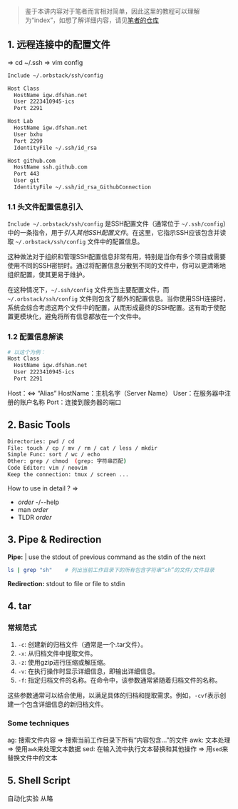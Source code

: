 >鉴于本讲内容对于笔者而言相对简单，因此这里的教程可以理解为“index”，如想了解详细内容，请见[笔者的仓库](https://github.com/root-hbx)
## 1. 远程连接中的配置文件
=> cd ~/.ssh
=> vim config

```bash
Include ~/.orbstack/ssh/config

Host Class
  HostName igw.dfshan.net
  User 2223410945-ics
  Port 2291

Host Lab
  HostName igw.dfshan.net
  User bxhu
  Port 2299
  IdentityFile ~/.ssh/id_rsa

Host github.com
  HostName ssh.github.com
  Port 443
  User git
  IdentityFile ~/.ssh/id_rsa_GithubConnection
```
### 1.1 头文件配置信息引入
`Include ~/.orbstack/ssh/config` 是SSH配置文件（通常位于 `~/.ssh/config`）中的一条指令，用于*引入其他SSH配置文件*。在这里，它指示SSH应该包含并读取 `~/.orbstack/ssh/config` 文件中的配置信息。

这种做法对于组织和管理SSH配置信息非常有用，特别是当你有多个项目或需要使用不同的SSH密钥时。通过将配置信息分散到不同的文件中，你可以更清晰地组织配置，使其更易于维护。

在这种情况下，`~/.ssh/config` 文件充当主要配置文件，而 `~/.orbstack/ssh/config` 文件则包含了额外的配置信息。当你使用SSH连接时，系统会综合考虑这两个文件中的配置，从而形成最终的SSH配置。这有助于使配置更模块化，避免将所有信息都放在一个文件中。
### 1.2 配置信息解读
```bash
# 以这个为例：
Host Class
  HostName igw.dfshan.net
  User 2223410945-ics
  Port 2291
```
Host：<=> “Alias”
HostName：主机名字（Server Name）
User：在服务器中注册的账户名称
Port：连接到服务器的端口
## 2. Basic Tools
```bash
Directories: pwd / cd
File: touch / cp / mv / rm / cat / less / mkdir
Simple Func: sort / wc / echo
Other: grep / chmod  (grep: 字符串匹配)
Code Editor: vim / neovim
Keep the connection: tmux / screen ...
```
How to use in detail ? => 
- *order* -/--help
- man *order*
- TLDR _order_
## 3. Pipe & Redirection
**Pipe:** | use the stdout of previous command as the stdin of the next
```bash
ls | grep "sh"    # 列出当前工作目录下的所有包含字符串“sh”的文件/文件目录
```

**Redirection:** stdout to file or file to stdin
## 4. tar
### 常规范式
1. `-c`: 创建新的归档文件（通常是一个.tar文件）。
2. `-x`: 从归档文件中提取文件。
3. `-z`: 使用gzip进行压缩或解压缩。
4. `-v`: 在执行操作时显示详细信息，即输出详细信息。
5. `-f`: 指定归档文件的名称。在命令中，该参数通常紧随着归档文件的名称。

这些参数通常可以结合使用，以满足具体的归档和提取需求。例如，`-cvf`表示创建一个包含详细信息的新归档文件。
### Some techniques
ag: 搜索文件内容 => 搜索当前工作目录下所有“内容包含...”的文件
awk: 文本处理 => 使用`awk`来处理文本数据
sed: 在输入流中执行文本替换和其他操作 => 用`sed`来替换文件中的文本
## 5. Shell Script
自动化实验
从略